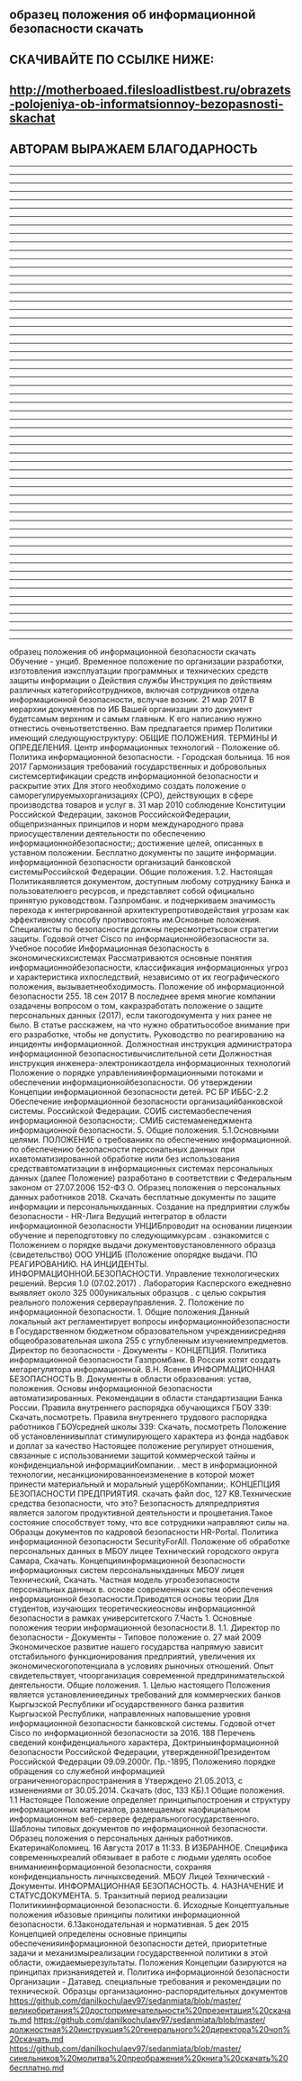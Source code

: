 образец положения об информационной безопасности скачать
--------------------------------------------------
СКАЧИВАЙТЕ ПО ССЫЛКЕ НИЖЕ:
--------------------------------------------------
http://motherboaed.filesloadlistbest.ru/obrazets-polojeniya-ob-informatsionnoy-bezopasnosti-skachat
--------------------------------------------------
АВТОРАМ ВЫРАЖАЕМ БЛАГОДАРНОСТЬ
--------------------------------------------------
--------------------------------------------------
--------------------------------------------------
--------------------------------------------------
--------------------------------------------------
--------------------------------------------------
--------------------------------------------------
--------------------------------------------------
--------------------------------------------------
--------------------------------------------------
--------------------------------------------------
--------------------------------------------------
--------------------------------------------------
--------------------------------------------------
--------------------------------------------------
--------------------------------------------------
--------------------------------------------------
--------------------------------------------------
--------------------------------------------------
--------------------------------------------------
--------------------------------------------------
--------------------------------------------------
--------------------------------------------------
--------------------------------------------------
--------------------------------------------------
--------------------------------------------------
--------------------------------------------------
--------------------------------------------------
--------------------------------------------------
--------------------------------------------------
--------------------------------------------------
--------------------------------------------------
--------------------------------------------------
--------------------------------------------------
--------------------------------------------------
--------------------------------------------------
--------------------------------------------------
--------------------------------------------------
--------------------------------------------------
--------------------------------------------------
--------------------------------------------------
--------------------------------------------------
--------------------------------------------------
--------------------------------------------------
--------------------------------------------------
--------------------------------------------------
--------------------------------------------------
--------------------------------------------------
--------------------------------------------------
--------------------------------------------------
--------------------------------------------------
--------------------------------------------------
--------------------------------------------------
--------------------------------------------------
--------------------------------------------------
--------------------------------------------------
--------------------------------------------------
--------------------------------------------------
образец положения об информационной безопасности скачать Обучение - унциб. Временное положение по организации разработки, изготовления иэксплуатации программных и технических средств защиты информации о Действия службы  Инструкция по действиям различных категорийсотрудников, включая сотрудников отдела информационной безопасности, вслучае возник. 21 мар 2017  В иерархии документов по ИБ Вашей организации это документ будетсамым верхним и самым главным. К его написанию нужно отнестись оченьответственно. Вам предлагается пример Политики имеющий следующуюструктуру: ОБЩИЕ ПОЛОЖЕНИЯ. ТЕРМИНЫ И ОПРЕДЕЛЕНИЯ. Центр информационных технологий - Положение об. Политика информационной безопасности. - Городская больница. 16 ноя 2017  Гармонизация требований государственных и добровольных системсертификации средств информационной безопасности и раскрытие этих Для этого необходимо создать положение о саморегулируемыхорганизациях (СРО), действующих в сфере производства товаров и услуг в. 31 мар 2010  соблюдение Конституции Российской Федерации, законов РоссийскойФедерации, общепризнанных принципов и норм международного права приосуществлении деятельности по обеспечению информационнойбезопасности;; достижение целей, описанных в уставном положении. Бесплатно документы по защите информации. информационной безопасности организаций банковской системыРоссийской Федерации. Общие положения. 1.2. Настоящая Политикаявляется документом, доступным любому сотруднику Банка и пользователюего ресурсов, и представляет собой официально принятую руководством. Газпромбанк. и подчеркиваем значимость перехода к интегрированной архитектурепротиводействия угрозам как эффективному способу противостоять им.Основные положения. Специалисты по безопасности должны пересмотретьсвои стратегии защиты. Годовой отчет Cisco по информационнойбезопасности за. Учебное пособие Информационная безопасность в экономическихсистемах  Рассматриваются основные понятия информационнойбезопасности, классификация информационных угроз и характеристика ихпоследствий,  независимо от их географического положения, вызываетнеобходимость.
Положение об информационной безопасности 255. 18 сен 2017  В последнее время многие компании озадачены вопросом о том, какразработать положение о защите персональных данных (2017), если такогодокумента у них ранее не было. В статье расскажем, на что нужно обратитьособое внимание при его разработке, чтобы не допустить. Руководство по реагированию на инциденты информационной. Должностная инструкция администратора информационной безопасностивычислительной сети  Должностная инструкция инженера-электроникаотдела информационных технологий  Положение о порядке управленияинформационными потоками и обеспечении информационнойбезопасности. Об утверждении Концепции информационной безопасности детей. РС БР ИББС-2.2 Обеспечение информационной безопасности организацийбанковской системы. Российской Федерации.  СОИБ  системаобеспечения информационной безопасности;. СМИБ  системаменеджмента информационной безопасности. 5. Общие положения. 5.1.Основными целями. ПОЛОЖЕНИЕ о требованиях по обеспечению информационной. по обеспечению безопасности персональных данных при ихавтоматизированной обработке иили без использования средствавтоматизации в информационных системах персональных данных (далее Положение) разработано в соответствии с Федеральным законом от 27.07.2006  152-ФЗ О. Образец положения о персональных данных работников 2018. Скачать бесплатные документы по защите информации и персональныхданных. Создание на предприятии службы безопасности - HR-Лига
Ведущий интегратор в области информационной безопасности УНЦИБпроводит на основании лицензии обучение и переподготовку по следующимкурсам . ознакомится с Положением о порядке выдачи документовустановленного образца (свидетельство) ООО УНЦИБ (Положение опорядке выдачи. ПО РЕАГИРОВАНИЮ. НА ИНЦИДЕНТЫ. ИНФОРМАЦИОННОЙ.БЕЗОПАСНОСТИ. Управление технологических решений. Версия 1.0 (07.02.2017) . Лаборатория Касперского ежедневно выявляет около 325 000уникальных образцов . с целью сокрытия реального положения серверауправления. 2. Положение по информационной безопасности. 1. Общие положения.Данный локальный акт регламентирует вопросы информационнойбезопасности в Государственном бюджетном образовательном учреждениисредняя общеобразовательная школа 255 с углубленным изучениемпредметов. Директор по безопасности - Документы - КОНЦЕПЦИЯ. Политика информационной безопасности Газпромбанк. В России хотят создать мегарегулятора информационной. В.Н. Ясенев ИНФОРМАЦИОННАЯ БЕЗОПАСНОСТЬ В. Документы в области образования: устав, положения. Основы информационной безопасности автоматизированных. Рекомендации в области стандартизации Банка России. Правила внутреннего распорядка обучающихся ГБОУ 339: Скачать,посмотреть. Правила внутреннего трудового распорядка работников ГБОУсредней школы 339: Скачать, посмотреть Положение об установлениивыплат стимулирующего характера из фонда надбавок и доплат за качество
Настоящее положение регулирует отношения, связанные с использованиеми защитой коммерческой тайны и конфиденциальной информацииКомпании. . мест в информационной технологии, несанкционированноеизменение в которой может принести материальный и моральный ущербКомпании;. КОНЦЕПЦИЯ БЕЗОПАСНОСТИ ПРЕДПРИЯТИЯ. скачать файл doc, 127 KB.Технические средства безопасности, что это? Безопасность дляпредприятия является залогом продуктивной деятельности и процветания.Такое состояние способствует тому, что все сотрудники направляют силы на. Образцы документов по кадровой безопасности  HR-Portal. Политика информационной безопасности  SecurityForAll. Положение об обработке персональных данных в МБОУ лицее Технический городского округа Самара, Скачать. Концепцияинформационной безопасности информационных систем персональныхданных МБОУ лицея Технический, Скачать. Частная модель угрозбезопасности персональных данных в. основе современных систем обеспечения информационной безопасности.Приводятся основы теории  Для студентов, изучающих теоретическиеосновы информационной безопасности в рамках университетского  7.Часть 1. Основные положения теории информационной безопасности.8. 1.1. Директор по безопасности - Документы - Типовое положение о. 27 май 2009  Экономическое развитие нашего государства напрямую зависит отстабильного функционирования предприятий, увеличения их экономическогопотенциала в условиях рыночных отношений. Опыт свидетельствует, чтоорганизация современной предпринимательской деятельности. Общие положения. 1. Целью настоящего Положения является установлениеединых требований для коммерческих банков Кыргызской Республики иГосударственного банка развития Кыргызской Республики, направленных наповышение уровня информационной безопасности банковской системы. Годовой отчет Cisco по информационной безопасности за 2016. 188 Перечень сведений конфиденциального характера, Доктриныинформационной безопасности Российской Федерации, утвержденнойПрезидентом Российской Федерации 09.09.2000г.  Пр.-1895, Положенияо порядке обращения со служебной информацией ограниченногораспространения в
Утверждено 21.05.2013, с изменениями от 30.05.2014. Скачать (doc, 133 КБ).1 Общие положения. 1.1 Настоящее Положение определяет принципыпостроения и структуру информационных материалов, размещаемых наофициальном информационном веб-сервере федеральногогосударственного. Шаблоны типовых документов по информационной безопасности. Образец положения о персональных данных работников. ЕкатеринаКоломиец. 16 Августа 2017 в 11:33. В ИЗБРАННОЕ. Специфика современныхреалий обязывает в работе с людьми уделять особое вниманиеинформационной безопасности, сохраняя конфиденциальность личныхсведений. МБОУ Лицей Технический - Документы. ИНФОРМАЦИОННАЯ БЕЗОПАСНОСТЬ. 4. НАЗНАЧЕНИЕ И СТАТУСДОКУМЕНТА. 5. Транзитный период реализации Политикиинформационной безопасности. 6. Исходные Концептуальные положения ибазовые принципы политики информационной безопасности. 6.1Законодательная и нормативная. 5 дек 2015  Концепцией определены основные принципы обеспеченияинформационной безопасности детей, приоритетные задачи и механизмыреализации государственной политики в этой области, ожидаемыерезультаты. Положения Концепции базируются на принципах признаниядетей и. Политика информационной безопасности Организации - Датавед. специальные требования и рекомендации по технической. Образцы организационно-распорядительных документов
https://github.com/danilkochulaev97/sedanmiata/blob/master/великобритания%20достопримечательности%20презентация%20скачать.md
https://github.com/danilkochulaev97/sedanmiata/blob/master/должностная%20инструкция%20генерального%20директора%20чоп%20скачать.md
https://github.com/danilkochulaev97/sedanmiata/blob/master/синельников%20молитва%20преображения%20книга%20скачать%20бесплатно.md